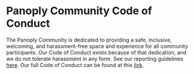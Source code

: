 # Panoply Community Code of Conduct

The Panoply Community is dedicated to providing a safe, inclusive, welcoming, and harassment-free space and experience for all community participants.
Our Code of Conduct exists because of that dedication, and we do not tolerate harassment in any form. See our reporting guidelines [here](./incident-reporting.md). Our full Code of Conduct can be found at this [link](./long-form-code-of-conduct.md). 
